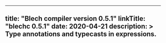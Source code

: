 
---
title: "Blech compiler version 0.5.1"
linkTitle: "blechc 0.5.1"
date: 2020-04-21
description: >
    Type annotations and typecasts in expressions.
---

